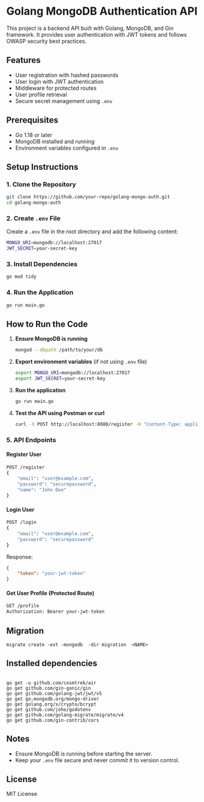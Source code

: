 # Golang MongoDB Authentication API

This project is a backend API built with Golang, MongoDB, and Gin framework. It provides user authentication with JWT tokens and follows OWASP security best practices.

## Features
- User registration with hashed passwords
- User login with JWT authentication
- Middleware for protected routes
- User profile retrieval
- Secure secret management using `.env`

## Prerequisites
- Go 1.18 or later
- MongoDB installed and running
- Environment variables configured in `.env`

## Setup Instructions

### 1. Clone the Repository
```sh
git clone https://github.com/your-repo/golang-mongo-auth.git
cd golang-mongo-auth
```

### 2. Create `.env` File
Create a `.env` file in the root directory and add the following content:
```sh
MONGO_URI=mongodb://localhost:27017
JWT_SECRET=your-secret-key
```

### 3. Install Dependencies
```sh
go mod tidy
```

### 4. Run the Application
```sh
go run main.go
```

## How to Run the Code

1. **Ensure MongoDB is running**
   ```sh
   mongod --dbpath /path/to/your/db
   ```

2. **Export environment variables** (if not using `.env` file)
   ```sh
   export MONGO_URI=mongodb://localhost:27017
   export JWT_SECRET=your-secret-key
   ```

3. **Run the application**
   ```sh
   go run main.go
   ```

4. **Test the API using Postman or curl**
   ```sh
   curl -X POST http://localhost:8080/register -H "Content-Type: application/json" -d '{"email": "user@example.com", "password": "securepassword", "name": "John Doe"}'
   ```

### 5. API Endpoints
#### Register User
```sh
POST /register
{
    "email": "user@example.com",
    "password": "securepassword",
    "name": "John Doe"
}
```

#### Login User
```sh
POST /login
{
    "email": "user@example.com",
    "password": "securepassword"
}
```
Response:
```json
{
    "token": "your-jwt-token"
}
```

#### Get User Profile (Protected Route)
```sh
GET /profile
Authorization: Bearer your-jwt-token
```


## Migration 
```
migrate create -ext -mongodb  -dir migration  <NAME>

```

## Installed dependencies
```

go get -u github.com/cosmtrek/air
go get github.com/gin-gonic/gin 
go get github.com/golang-jwt/jwt/v5 
go get go.mongodb.org/mongo-driver 
go get golang.org/x/crypto/bcrypt
go get github.com/joho/godotenv 
go get github.com/golang-migrate/migrate/v4
go get github.com/gin-contrib/cors

```


## Notes
- Ensure MongoDB is running before starting the server.
- Keep your `.env` file secure and never commit it to version control.

## License
MIT License